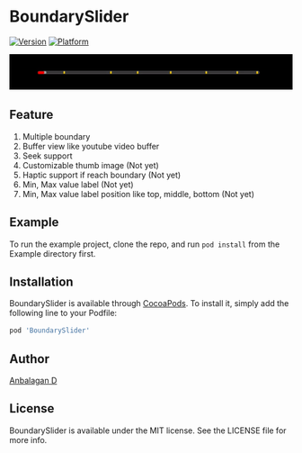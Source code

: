 # BoundarySlider

[![Version](https://img.shields.io/cocoapods/v/BoundarySlider.svg?style=flat)](https://cocoapods.org/pods/BoundarySlider)
[![Platform](https://img.shields.io/cocoapods/p/BoundarySlider.svg?style=flat)](https://cocoapods.org/pods/BoundarySlider)

![Slider](Screenshot/slider.gif)

## Feature

 1. Multiple boundary
 2. Buffer view like youtube video buffer
 3. Seek support
 4. Customizable thumb image (Not yet)
 5. Haptic support if reach boundary (Not yet)
 6. Min, Max value label (Not yet)
 7. Min, Max value label position like top, middle, bottom (Not yet)

## Example

To run the example project, clone the repo, and run `pod install` from the Example directory first.

## Installation

BoundarySlider is available through [CocoaPods](https://cocoapods.org). To install
it, simply add the following line to your Podfile:

```ruby
pod 'BoundarySlider'
```

## Author

[Anbalagan D](mailto:anbu94p@gmail.com)

## License

BoundarySlider is available under the MIT license. See the LICENSE file for more info.
